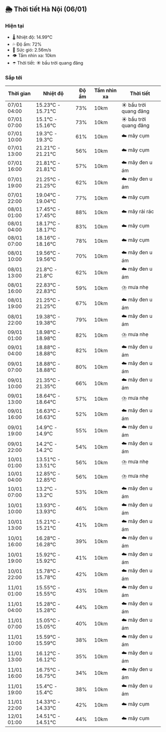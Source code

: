 ## 🌦️ Thời tiết Hà Nội (06/01)

### Hiện tại

- 🌡️ Nhiệt độ: 14.99℃
- 💦 Độ ẩm: 72%
- 💨 Sức gió: 2.56m/s
- 👁️ Tầm nhìn xa: 10km
- ☂️ Thời tiết: ☀️ bầu trời quang đãng

### Sắp tới

| Thời gian | Nhiệt độ | Độ ẩm | Tầm nhìn xa | Thời tiết |
| --- | --- | --- | --- | --- |
| 07/01 04:00 | 15.23℃ - 15.71℃ | 73% | 10km | ☀️ bầu trời quang đãng |
| 07/01 07:00 | 15.1℃ - 15.16℃ | 73% | 10km | ☀️ bầu trời quang đãng |
| 07/01 10:00 | 19.3℃ - 19.3℃ | 61% | 10km | ☁️ mây cụm |
| 07/01 13:00 | 21.21℃ - 21.21℃ | 56% | 10km | ☁️ mây cụm |
| 07/01 16:00 | 21.81℃ - 21.81℃ | 57% | 10km | ☁️ mây đen u ám |
| 07/01 19:00 | 21.25℃ - 21.25℃ | 62% | 10km | ☁️ mây đen u ám |
| 07/01 22:00 | 19.04℃ - 19.04℃ | 77% | 10km | ☁️ mây cụm |
| 08/01 01:00 | 17.45℃ - 17.45℃ | 88% | 10km | ☁️ mây rải rác |
| 08/01 04:00 | 18.17℃ - 18.17℃ | 83% | 10km | ☁️ mây cụm |
| 08/01 07:00 | 18.16℃ - 18.16℃ | 78% | 10km | ☁️ mây cụm |
| 08/01 10:00 | 19.56℃ - 19.56℃ | 70% | 10km | ☁️ mây đen u ám |
| 08/01 13:00 | 21.8℃ - 21.8℃ | 62% | 10km | ☁️ mây đen u ám |
| 08/01 16:00 | 22.83℃ - 22.83℃ | 59% | 10km | ⛈️ mưa nhẹ |
| 08/01 19:00 | 21.25℃ - 21.25℃ | 67% | 10km | ☁️ mây đen u ám |
| 08/01 22:00 | 19.38℃ - 19.38℃ | 79% | 10km | ☁️ mây đen u ám |
| 09/01 01:00 | 18.98℃ - 18.98℃ | 82% | 10km | ⛈️ mưa nhẹ |
| 09/01 04:00 | 18.88℃ - 18.88℃ | 82% | 10km | ☁️ mây đen u ám |
| 09/01 07:00 | 18.88℃ - 18.88℃ | 80% | 10km | ☁️ mây đen u ám |
| 09/01 10:00 | 21.35℃ - 21.35℃ | 66% | 10km | ☁️ mây đen u ám |
| 09/01 13:00 | 18.64℃ - 18.64℃ | 57% | 10km | ⛈️ mưa nhẹ |
| 09/01 16:00 | 16.63℃ - 16.63℃ | 52% | 10km | ☁️ mây đen u ám |
| 09/01 19:00 | 14.9℃ - 14.9℃ | 55% | 10km | ☁️ mây đen u ám |
| 09/01 22:00 | 14.2℃ - 14.2℃ | 54% | 10km | ☁️ mây đen u ám |
| 10/01 01:00 | 13.51℃ - 13.51℃ | 56% | 10km | ⛈️ mưa nhẹ |
| 10/01 04:00 | 12.85℃ - 12.85℃ | 56% | 10km | ⛈️ mưa nhẹ |
| 10/01 07:00 | 13.2℃ - 13.2℃ | 53% | 10km | ☁️ mây đen u ám |
| 10/01 10:00 | 13.93℃ - 13.93℃ | 46% | 10km | ☁️ mây đen u ám |
| 10/01 13:00 | 15.21℃ - 15.21℃ | 41% | 10km | ☁️ mây đen u ám |
| 10/01 16:00 | 16.28℃ - 16.28℃ | 39% | 10km | ☁️ mây đen u ám |
| 10/01 19:00 | 15.92℃ - 15.92℃ | 41% | 10km | ☁️ mây đen u ám |
| 10/01 22:00 | 15.78℃ - 15.78℃ | 42% | 10km | ☁️ mây đen u ám |
| 11/01 01:00 | 15.55℃ - 15.55℃ | 43% | 10km | ☁️ mây đen u ám |
| 11/01 04:00 | 15.28℃ - 15.28℃ | 44% | 10km | ☁️ mây đen u ám |
| 11/01 07:00 | 15.05℃ - 15.05℃ | 40% | 10km | ☁️ mây đen u ám |
| 11/01 10:00 | 15.59℃ - 15.59℃ | 38% | 10km | ☁️ mây đen u ám |
| 11/01 13:00 | 16.12℃ - 16.12℃ | 35% | 10km | ☁️ mây đen u ám |
| 11/01 16:00 | 16.75℃ - 16.75℃ | 34% | 10km | ☁️ mây đen u ám |
| 11/01 19:00 | 15.4℃ - 15.4℃ | 38% | 10km | ☁️ mây đen u ám |
| 11/01 22:00 | 14.33℃ - 14.33℃ | 42% | 10km | ☁️ mây cụm |
| 12/01 01:00 | 14.51℃ - 14.51℃ | 44% | 10km | ☁️ mây cụm |
